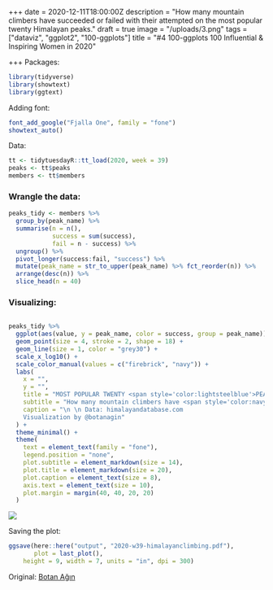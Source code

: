 +++
date = 2020-12-11T18:00:00Z
description = "How many mountain climbers have succeeded or failed with their attempted on the most popular twenty Himalayan peaks."
draft = true
image = "/uploads/3.png"
tags = ["dataviz", "ggplot2", "100-ggplots"]
title = "#4 100-ggplots 100 Influential & Inspiring Women in 2020"

+++
Packages:

```r
library(tidyverse)
library(showtext)
library(ggtext)
```

Adding font:

```r
font_add_google("Fjalla One", family = "fone")
showtext_auto()
```

Data:

```r
tt <- tidytuesdayR::tt_load(2020, week = 39)
peaks <- tt$peaks
members <- tt$members
```

### Wrangle the data:

```r
peaks_tidy <- members %>% 
  group_by(peak_name) %>% 
  summarise(n = n(),
            success = sum(success),
            fail = n - success) %>% 
  ungroup() %>% 
  pivot_longer(success:fail, "success") %>% 
  mutate(peak_name = str_to_upper(peak_name) %>% fct_reorder(n)) %>% 
  arrange(desc(n)) %>% 
  slice_head(n = 40)
```

### Visualizing:

```r

peaks_tidy %>% 
  ggplot(aes(value, y = peak_name, color = success, group = peak_name)) +
  geom_point(size = 4, stroke = 2, shape = 18) + 
  geom_line(size = 1, color = "grey30") + 
  scale_x_log10() + 
  scale_color_manual(values = c("firebrick", "navy")) +
  labs(
    x = "",
    y = "",
    title = "MOST POPULAR TWENTY <span style='color:lightsteelblue'>PEAKS</span>",
    subtitle = "How many mountain climbers have <span style='color:navy'>succeeded</span> or <span style='color:firebrick'>failed</span> <br> with their attempted on the most popular twenty <span style='color:black'>Himalayan</span> peaks",
    caption = "\n \n Data: himalayandatabase.com
    Visualization by @botanagin"
  ) +
  theme_minimal() + 
  theme(
    text = element_text(family = "fone"),
    legend.position = "none",
    plot.subtitle = element_markdown(size = 14),
    plot.title = element_markdown(size = 20),
    plot.caption = element_text(size = 8),
    axis.text = element_text(size = 10),
    plot.margin = margin(40, 40, 20, 20)
  )

```

![](/uploads/3.png)

Saving the plot:

```r
ggsave(here::here("output", "2020-w39-himalayanclimbing.pdf"), 
       plot = last_plot(),
    height = 9, width = 7, units = "in", dpi = 300)
```

Original: [Botan Ağın](https://github.com/botan/tidytuesday/blob/main/R/2020-w39-himalayanclimbing.Rmd)